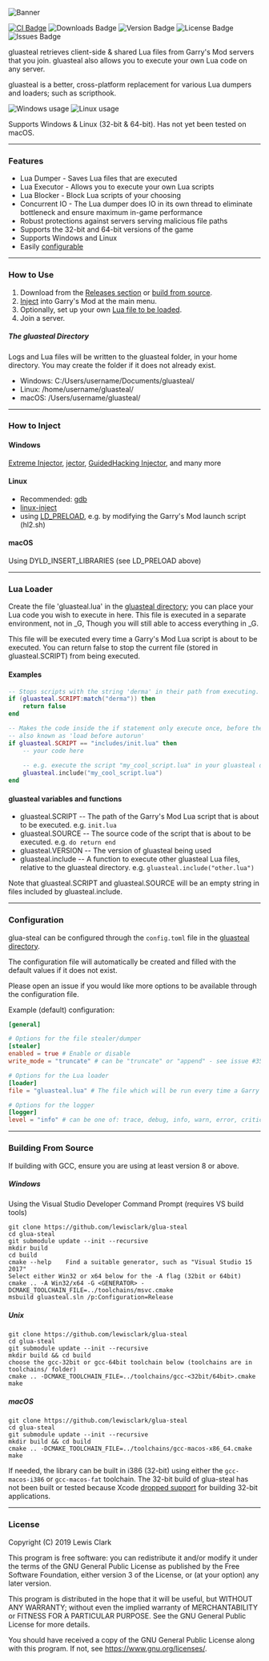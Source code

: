 ![Banner](https://i.imgur.com/LqJQrsL.png)

[![CI Badge](https://github.com/lewisclark/glua-steal/workflows/CI/badge.svg)](https://github.com/lewisclark/glua-steal/actions?query=workflow%3Aci)
![Downloads Badge](https://img.shields.io/github/downloads/lewisclark/glua-steal/total)
![Version Badge](https://img.shields.io/badge/version-2.0-green)
![License Badge](https://img.shields.io/github/license/lewisclark/glua-steal)
![Issues Badge](https://img.shields.io/github/issues/lewisclark/glua-steal)

gluasteal retrieves client-side & shared Lua files from Garry's Mod servers that you join. gluasteal also allows you to execute your own Lua code on any server.

gluasteal is a better, cross-platform replacement for various Lua dumpers and loaders; such as scripthook.

![Windows usage](https://i.imgur.com/j38AKQ7.png)
![Linux usage](https://i.imgur.com/N7reRXS.png)

Supports Windows & Linux (32-bit & 64-bit). Has not yet been tested on macOS.

---

### Features

* Lua Dumper - Saves Lua files that are executed
* Lua Executor - Allows you to execute your own Lua scripts
* Lua Blocker - Block Lua scripts of your choosing
* Concurrent IO - The Lua dumper does IO in its own thread to eliminate bottleneck and ensure maximum in-game performance
* Robust protections against servers serving malicious file paths
* Supports the 32-bit and 64-bit versions of the game
* Supports Windows and Linux
* Easily [configurable](#configuration)

---

### How to Use

1. Download from the [Releases section](https://github.com/lewisclark/glua-steal/releases) or [build from source](#Building-From-Source).
2. [Inject](#How-to-Inject) into Garry's Mod at the main menu.
3. Optionally, set up your own [Lua file to be loaded](#lua-loader).
4. Join a server.

##### The gluasteal Directory

Logs and Lua files will be written to the gluasteal folder, in your home directory. You may create the folder if it does not already exist.

* Windows: C:/Users/username/Documents/gluasteal/
* Linux: /home/username/gluasteal/
* macOS: /Users/username/gluasteal/

---

### How to Inject

#### Windows

[Extreme Injector](https://github.com/master131/ExtremeInjector), [jector](https://github.com/lewisclark/jector), [GuidedHacking Injector](https://github.com/guided-hacking/GuidedHacking-Injector), and many more

#### Linux

- Recommended: [gdb](https://github.com/AimTuxOfficial/AimTux/blob/master/load)
- [linux-inject](https://github.com/gaffe23/linux-inject)
- using [LD_PRELOAD](https://man7.org/linux/man-pages/man8/ld.so.8.html), e.g. by modifying the Garry's Mod launch script (hl2.sh)

#### macOS

Using DYLD\_INSERT\_LIBRARIES (see LD\_PRELOAD above)

---

### Lua Loader

Create the file 'gluasteal.lua' in the [gluasteal directory](#the-gluasteal-directory); you can place your Lua code you wish to execute in here. This file is executed in a separate environment, not in \_G, Though you will still able to access everything in \_G.

This file will be executed every time a Garry's Mod Lua script is about to be executed. You can return false to stop the current file (stored in gluasteal.SCRIPT) from being executed.

#### Examples

```lua
-- Stops scripts with the string 'derma' in their path from executing.
if (gluasteal.SCRIPT:match("derma")) then
	return false
end
```

```lua
-- Makes the code inside the if statement only execute once, before the first Lua file is loaded
-- also known as 'load before autorun'
if gluasteal.SCRIPT == "includes/init.lua" then
    -- your code here
    
    -- e.g. execute the script "my_cool_script.lua" in your gluasteal directory
    gluasteal.include("my_cool_script.lua")
end
```

#### gluasteal variables and functions
- gluasteal.SCRIPT -- The path of the Garry's Mod Lua script that is about to be executed. e.g. `init.lua`
- gluasteal.SOURCE -- The source code of the script that is about to be executed. e.g. `do return end`
- gluasteal.VERSION -- The version of gluasteal being used
- gluasteal.include -- A function to execute other gluasteal Lua files, relative to the gluasteal directory. e.g. `gluasteal.include("other.lua")`

Note that gluasteal.SCRIPT and gluasteal.SOURCE will be an empty string in files included by gluasteal.include.

---

### Configuration

glua-steal can be configured through the `config.toml` file in the [gluasteal directory](#the-gluasteal-directory).

The configuration file will automatically be created and filled with the default values if it does not exist.

Please open an issue if you would like more options to be available through the configuration file.

Example (default) configuration:
```toml
[general]

# Options for the file stealer/dumper
[stealer]
enabled = true # Enable or disable
write_mode = "truncate" # can be "truncate" or "append" - see issue #35 for info

# Options for the Lua loader
[loader]
file = "gluasteal.lua" # The file which will be run every time a Garry's Mod script is executed - relative to the glua-steal directory

# Options for the logger
[logger]
level = "info" # can be one of: trace, debug, info, warn, error, critical
```

---

### Building From Source

If building with GCC, ensure you are using at least version 8 or above.

##### Windows

Using the Visual Studio Developer Command Prompt (requires VS build tools)

```
git clone https://github.com/lewisclark/glua-steal
cd glua-steal
git submodule update --init --recursive
mkdir build
cd build
cmake --help	Find a suitable generator, such as "Visual Studio 15 2017"
Select either Win32 or x64 below for the -A flag (32bit or 64bit)
cmake .. -A Win32/x64 -G <GENERATOR> -DCMAKE_TOOLCHAIN_FILE=../toolchains/msvc.cmake 
msbuild gluasteal.sln /p:Configuration=Release
```

##### Unix
```
git clone https://github.com/lewisclark/glua-steal
cd glua-steal
git submodule update --init --recursive
mkdir build && cd build
choose the gcc-32bit or gcc-64bit toolchain below (toolchains are in toolchains/ folder)
cmake .. -DCMAKE_TOOLCHAIN_FILE=../toolchains/gcc-<32bit/64bit>.cmake
make
```

##### macOS
```
git clone https://github.com/lewisclark/glua-steal
cd glua-steal
git submodule update --init --recursive
mkdir build && cd build
cmake .. -DCMAKE_TOOLCHAIN_FILE=../toolchains/gcc-macos-x86_64.cmake
make
```

If needed, the library can be built in i386 (32-bit) using either the `gcc-macos-i386` or `gcc-macos-fat` toolchain. The 32-bit build of glua-steal has not been built or tested because Xcode [dropped support](../../commit/b54eb95f1412f36d0609ebc59a0af23608d6ea75) for building 32-bit applications.

---

### License

Copyright (C) 2019 Lewis Clark

This program is free software: you can redistribute it and/or modify
it under the terms of the GNU General Public License as published by
the Free Software Foundation, either version 3 of the License, or
(at your option) any later version.

This program is distributed in the hope that it will be useful,
but WITHOUT ANY WARRANTY; without even the implied warranty of
MERCHANTABILITY or FITNESS FOR A PARTICULAR PURPOSE.  See the
GNU General Public License for more details.

You should have received a copy of the GNU General Public License
along with this program.  If not, see <https://www.gnu.org/licenses/>.
